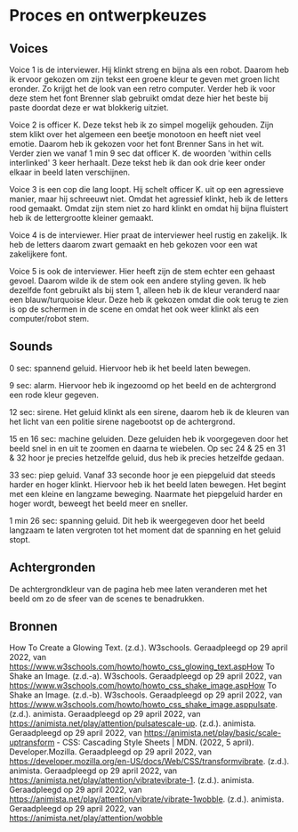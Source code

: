 # Proces en ontwerpkeuzes

## Voices
Voice 1 is de interviewer. Hij klinkt streng en bijna als een robot. Daarom heb ik ervoor gekozen om zijn tekst een groene kleur te geven met groen licht eronder. Zo krijgt het de look van een retro computer. Verder heb ik voor deze stem het font Brenner slab gebruikt omdat deze hier het beste bij paste doordat deze er wat blokkerig uitziet.

Voice 2 is officer K. Deze tekst heb ik zo simpel mogelijk gehouden. Zijn stem klikt over het algemeen een beetje monotoon en heeft niet veel emotie. Daarom heb ik gekozen voor het font Brenner Sans in het wit.
Verder zien we vanaf 1 min 9 sec dat officer K. de woorden 'within cells interlinked' 3 keer herhaalt. Deze tekst heb ik dan ook drie keer onder elkaar in beeld laten verschijnen.

Voice 3 is een cop die lang loopt. Hij schelt officer K. uit op een agressieve manier, maar hij schreeuwt niet. Omdat het agressief klinkt, heb ik de letters rood gemaakt. Omdat zijn stem niet zo hard klinkt en omdat hij bijna fluistert heb ik de lettergrootte kleiner gemaakt.

Voice 4 is de interviewer. Hier praat de interviewer heel rustig en zakelijk. Ik heb de letters daarom zwart gemaakt en heb gekozen voor een wat zakelijkere font.

Voice 5 is ook de interviewer. Hier heeft zijn de stem echter een gehaast gevoel. Daarom wilde ik de stem ook een andere styling geven. Ik heb dezelfde font gebruikt als bij stem 1, alleen heb ik de kleur veranderd naar een blauw/turquoise kleur. Deze heb ik gekozen omdat die ook terug te zien is op de schermen in de scene en omdat het ook weer klinkt als een computer/robot stem.

## Sounds
0 sec: spannend geluid. Hiervoor heb ik het beeld laten bewegen.

9 sec: alarm. Hiervoor heb ik ingezoomd op het beeld en de achtergrond een rode kleur gegeven.

12 sec: sirene. Het geluid klinkt als een sirene, daarom heb ik de kleuren van het licht van een politie sirene nagebootst op de achtergrond.

15 en 16 sec: machine geluiden. Deze geluiden heb ik voorgegeven door het beeld snel in en uit te zoomen en daarna te wiebelen. Op sec 24 & 25 en 31 & 32 hoor je precies hetzelfde geluid, dus heb ik precies hetzelfde gedaan.

33 sec: piep geluid. Vanaf 33 seconde hoor je een piepgeluid dat steeds harder en hoger klinkt. Hiervoor heb ik het beeld laten bewegen. Het begint met een kleine en langzame beweging. Naarmate het piepgeluid harder en hoger wordt, beweegt het beeld meer en sneller.

1 min 26 sec: spanning geluid. Dit heb ik weergegeven door het beeld langzaam te laten vergroten tot het moment dat de spanning en het geluid stopt.

## Achtergronden
De achtergrondkleur van de pagina heb mee laten veranderen met het beeld om zo de sfeer van de scenes te benadrukken.

## Bronnen
How To Create a Glowing Text. (z.d.). W3schools. Geraadpleegd op 29 april 2022, van https://www.w3schools.com/howto/howto_css_glowing_text.aspHow To Shake an Image. (z.d.-a). W3schools. Geraadpleegd op 29 april 2022, van https://www.w3schools.com/howto/howto_css_shake_image.aspHow To Shake an Image. (z.d.-b). W3schools. Geraadpleegd op 29 april 2022, van https://www.w3schools.com/howto/howto_css_shake_image.asppulsate. (z.d.). animista. Geraadpleegd op 29 april 2022, van https://animista.net/play/attention/pulsatescale-up. (z.d.). animista. Geraadpleegd op 29 april 2022, van https://animista.net/play/basic/scale-uptransform - CSS: Cascading Style Sheets | MDN. (2022, 5 april). Developer.Mozilla. Geraadpleegd op 29 april 2022, van https://developer.mozilla.org/en-US/docs/Web/CSS/transformvibrate. (z.d.). animista. Geraadpleegd op 29 april 2022, van https://animista.net/play/attention/vibratevibrate-1. (z.d.). animista. Geraadpleegd op 29 april 2022, van https://animista.net/play/attention/vibrate/vibrate-1wobble. (z.d.). animista. Geraadpleegd op 29 april 2022, van https://animista.net/play/attention/wobble

<!-- # Web Typography, 2020/2021

Als je doof bent, of als je om een andere reden geen geluid kunt horen, dan mis je veel informatie als je een film kijkt. Knisperende voetstappen, langzaam aanzwellende muziek, nerveus getik op een deur, je hoort het natuurlijk allemaal niet. Nu bestaat er zoiets als *closed caption*, wat een type ondertiteling is waarbij ook dingen als omgevingsgeluiden en de muziek beschreven worden. Hierdoor krijgt een kijker die informatie wel binnen.

Alleen wordt die auditieve informatie nogal neutraal beschreven. Het geluid van huilend persoon zou bijvoorbeeld beschreven kunnen worden als *snikgeluid op de achtergrond*. En iemand die lacht zou geschreven kunnen worden als *iemand lacht.* Heel neutraal, bijna zakelijk, en bovendien allebei in precies hetzelfde neutrale lettertype. Terwijl het toch echt over twee heel verschillende emoties gaat. 

Dat kan visueel sterker. 

En dat gaan jullie doen.

## Leerdoelen

- Je kan de kennis over vormgeving die je hebt opgedaan tijdens de minor technisch toepassen met behulp van CSS
- Je kan verborgen nuance uit een audiotrack overtuigend vertalen naar visuele (typografische) beelden
- Je kan je typografische keuzes onderbouwen.
- Je hebt de exclusive design principles gebruikt.

## Oplevering

Je levert een werkende versie op, gemaakt met HTML, CSS en JavaScript. Deze staat op Github. In een duidelijke readme documenteer en onderbouw je je ontwerpkeuzes. Je developmentgeschiedenis is terug te vinden op GitHub.

Je levert ook een *screen recording* met audio op van je fragment. Dit is een video van de definitieve versie, gemaakt van jouw browserscherm.

De beoordeling is mondeling en volgt [de rubric uit het beoordelingsformulier](web-typografie-beoordeling.pdf).

## Typografische restricties

Je *moet* een van deze twee opties kiezen, en je keuze moet je onderbouwen. In je readme staat een uitleg over je overwegingen om de ene of de andere restrictie te kiezen.

### Optie 1: Systeemfont

De eerste optie is dat je gebruik maakt van het zogenaamde *systeemfont* van degene die naar jouw werk kijkt. Dit font verschilt per operating system, en het verschilt soms zelfs per versie van het operating system. Het is ook aan te passen door de gebruiker zelf. 

Je hebt dus geen controle over welk lettertype er precies gebruikt wordt. Het levert dus een onzeker, en beperkt typografisch palet op. Je hebt geen *light* versies, of *extrabold*. En ook geen serif en sans-serif versie van dezelfde familie. In dit geval heb je alleen de beschikking over normal, **bold** en _italic_. Dit heeft natuurlijk ook zijn voordelen!

### Optie 2: Brenner

Je kan er ook voor kiezen om gebruik te maken van de complete Brenner familie. Dit is een zeer uitgebreid en uiterst flexibel font. [Hier kan je je verdiepen in dit font](https://www.typotheque.com/blog/brenner_an_unusual_typeface_family_with_distinct_voices). Als je kiest voor dit font dan heb je de beschikking over een *sans serif*, een *condensed*, een *serif*, een *monotype*, een *slab*, een *display* en een *script* versie. En veel van deze versies hebben varianten van *light* tot *bold*, en allemaal zowel *bold* als *italic*.

Met Brenner zijn er natuurlijk veel en veel meer mogelijkheden dan met systeemfonts. Dat kan zowel een voordeel als een nadeel zijn. 

Voor een overzicht, zie [de brenner.pdf](brenner.pdf).

## Het fragment

Ik heb een fragment voorbereid. Het gaat om twee scenes uit *Blade Runner 2049*. De captions staan in de HTML, en ze verschijnen in sync met de video. [Kijk maar](closed-captions/index.html).

### De captions

De captions staan in de html, in het bestand index.html. Je kan aan elke paragraaf eventueel een of meer classes toevoegen. Bijvoorbeeld `voice1` of `voice2 soft`. Classes voeg je handmatig toe in de html.

Met JavaScript worden er een paar dingen extra gedaan: 

- er wordt aan elke paragraaf een unieke class toegevoegd (`p0`, `p1`, etc)
- Elk woord wordt in een aparte `span` gezet. Hierdoor kan je elk woord apart stylen, en eventueel ook [na elkaar laten verschijnen](https://github.com/cmda-minor-vid/web-typography-18-19/blob/master/closed-captions/css.css#L41).

### Tijdens het afspelen

Tijdens het afspeelen wordt er een class `on` op de caption gezet als hij moet verschijnen, en een class `off` als hij klaar is. *Zowel class `on` als class `off` blijft op de caption staan!*

De timimg van de captions kan je aanpassen in [closed-captions/captions.js](closed-captions/captions.js).

Er verschijnen ook classes op de body op momenten dat er geluiden worden afgespeeld, zoals `sound1` en `sound2`. Je kan geluiden toevoegen in [closed-captions/sounds.js](closed-captions/sounds.js).

*let op,* de geluiden zijn niet compleet, dit zal je zelf moeten aanvullen.

## Een eigen fragment (afgeraden, uitgebreide onderbouwing is nodig)

Je kan er ook voor kiezen om een eigen, *beter* fragment te gebruiken. Dit wordt afgeraden. De tijd die je besteedt aan het zoeken naar dat fragment kan je beter besteden aan het werken aan de opdracht. Bovendien blijkt dat er vaak fragmenten worden gekozen die niet goed voldoen aan de opdracht. Als je een ander fragment kiest dan *moet* je dit goed onderbouwd voorleggen aan je docent. De deadline hiervoor is vrijdagochtend in de eerste week.

### Waar moet je op letten bij het kiezen van een eigen fragment.
Lees de opdracht nog eens goed door. Waar gaat het ook al weer precies om? 

Voor een goede onderbouwing van je keuze voor een ander fragment moet je deze vragen in elk geval beantwoorden:

- Welke informatie zit er in de audio die echt niet zichtbaar is?
- Welke rol speelt de audio in het fragment?
- Werkt de scene nog zonder geluid?
- Waarom is dit fragment beter dan het aangeboden fragment?

Je kan dan de nodige HTML en JavaScript genereren door gebruik te maken van [caption generator](https://cmda-minor-vid.github.io/web-typography-18-19/generator/) (in Google Chrome). 

Als je de closed captions wil bewerken dan kan je een tool zoals [Amber Script](https://www.amberscript.com/en) gebruiken. Daar kan je exporteren als `.srt`, en die kan je weer door de generator halen. -->
